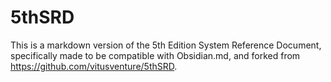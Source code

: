 # 5thSRD
This is a markdown version of the 5th Edition System Reference Document, specifically made to be compatible with Obsidian.md, and forked from https://github.com/vitusventure/5thSRD.
